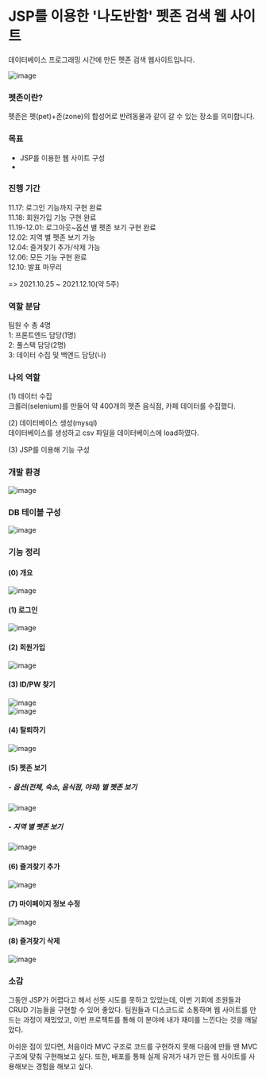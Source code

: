 # JSP를 이용한 '나도반함' 펫존 검색 웹 사이트


데이터베이스 프로그래밍 시간에 만든 펫존 검색 웹사이트입니다.


![image](https://user-images.githubusercontent.com/78905126/176642591-b7e9c54d-c738-4be0-9dee-165844129612.png)


### 펫존이란?  
펫존은 펫(pet)+존(zone)의 합성어로 반려동물과 같이 갈 수 있는 장소를 의미합니다.  

### 목표  
- JSP를 이용한 웹 사이트 구성  
- 

### 진행 기간  

11.17: 로그인 기능까지 구현 완료  
11.18: 회원가입 기능 구현 완료  
11.19-12.01: 로그아웃~옵션 별 펫존 보기 구현 완료  
12.02: 지역 별 펫존 보기 가능  
12.04: 즐겨찾기 추가/삭제 가능  
12.06: 모든 기능 구현 완료  
12.10: 발표 마무리   

=> 2021.10.25 ~ 2021.12.10(약 5주)  


### 역할 분담  
팀원 수 총 4명  
1: 프론트엔드 담당(1명)    
2: 풀스택 담당(2명)     
3: 데이터 수집 및 백엔드 담당(나)
 
### 나의 역할  

(1) 데이터 수집  
크롤러(selenium)를 만들어 약 400개의 펫존 음식점, 카페 데이터를 수집했다.

(2) 데이터베이스 생성(mysql)  
데이터베이스를 생성하고 csv 파일을 데이터베이스에 load하였다.  

(3) JSP를 이용해 기능 구성  

### 개발 환경    
![image](https://user-images.githubusercontent.com/78905126/176638903-f2661681-0156-4c90-9304-1993fc4412f6.png)

### DB 테이블 구성  
![image](https://user-images.githubusercontent.com/78905126/176638998-f6208f98-557c-4d81-b638-b4621880a96c.png)

### 기능 정리 
#### (0) 개요    
![image](https://user-images.githubusercontent.com/78905126/176640823-bb5540ca-0fa0-489d-beda-7b8ec203e3be.png)

#### (1) 로그인  
![image](https://user-images.githubusercontent.com/78905126/176639819-3edbf046-294c-4fd8-b701-0c93cd469dcd.png)

#### (2) 회원가입  
![image](https://user-images.githubusercontent.com/78905126/176639805-a425576e-14c3-413f-af79-2082376e906a.png)

#### (3) ID/PW 찾기  
![image](https://user-images.githubusercontent.com/78905126/176639906-d66065a5-7c8d-42da-b171-069cb0f46cd2.png)  
![image](https://user-images.githubusercontent.com/78905126/176642242-b46aeb0e-70e6-4a56-b5d2-dede71d4af18.png)  
  

#### (4) 탈퇴하기  
![image](https://user-images.githubusercontent.com/78905126/176641478-32540ff5-27cc-4958-bf2a-17e052a98b5b.png)


#### (5) 펫존 보기  
##### - 옵션(전체, 숙소, 음식점, 야외) 별 펫존 보기  
![image](https://user-images.githubusercontent.com/78905126/176639747-e760f0c5-a523-4e99-b743-4f385fad95f3.png)  

##### - 지역 별 펫존 보기  
![image](https://user-images.githubusercontent.com/78905126/176639781-a79aa046-f1e6-4a8d-9aeb-409e9945396f.png)  
 
#### (6) 즐겨찾기 추가  
![image](https://user-images.githubusercontent.com/78905126/176640099-ca1885cd-c6dd-41c9-a7eb-fdfb1f3cac10.png)

#### (7) 마이페이지 정보 수정  
![image](https://user-images.githubusercontent.com/78905126/176640015-9938326c-8896-49ca-8cb6-e681f7d628b2.png)

#### (8) 즐겨찾기 삭제  
![image](https://user-images.githubusercontent.com/78905126/176641599-a1985cf1-2d06-414e-8182-e1b0f38b065b.png)

### 소감  

그동안 JSP가 어렵다고 해서 선뜻 시도를 못하고 있었는데, 이번 기회에 조원들과 CRUD 기능들을 구현할 수 있어 좋았다. 팀원들과 디스코드로 소통하며 웹 사이트를 만드는 과정이 재밌었고, 이번 프로젝트를 통해 이 분야에 내가 재미를 느낀다는 것을 깨달았다.    

아쉬운 점이 있다면, 처음이라 MVC 구조로 코드를 구현하지 못해 다음에 만들 땐 MVC 구조에 맞춰 구현해보고 싶다. 또한, 배포를 통해 실제 유저가 내가 만든 웹 사이트를 사용해보는 경험을 해보고 싶다.
